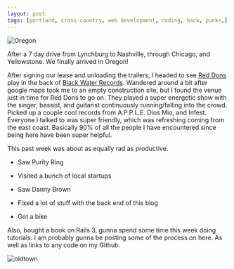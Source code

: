 ```yaml
---
layout: post
tags: [portland, cross-country, web development, coding, hack, punks,]
---
```


![Oregon](http://i.imgur.com/Efaox.jpg)

After a 7 day drive from Lynchburg to Nashville, through Chicago, and Yellowstone. We finally arrived in Oregon!

After signing our lease and unloading the trailers, I headed to see [Red Dons](http://www.reddons.com/) play in the back of [Black Water Records](http://www.blackwaterpdx.com/). Wandered around a bit after google maps took me to an empty construction site, but I found the venue just in time for Red Dons to go on. They played a super energetic show with the singer, bassist, and guitarist continuously running/falling into the crowd. Picked up a couple cool records from A.P.P.L.E. Dios Mio, and Infest. Everyone I talked to was super friendly, which was refreshing coming from the east coast. Basically 90% of all the people I have encountered since being here have been super helpful.

This past week was about as equally rad as productive.

* Saw Purity Ring

* Visited a bunch of local startups

* Saw Danny Brown

* Fixed a lot of stuff with the back end of this blog

* Got a bike

Also, bought a book on Rails 3, gunna spend some time this week doing tutorials. I am probably gunna be posting some of the process on here. As well as links to any code on my Github.

![oldtown](http://i.imgur.com/Gq0Ma.jpg)